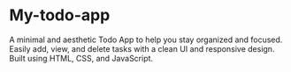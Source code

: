 # My-todo-app
A minimal and aesthetic Todo App to help you stay organized and focused. Easily add, view, and delete tasks with a clean UI and responsive design. Built using HTML, CSS, and JavaScript.
